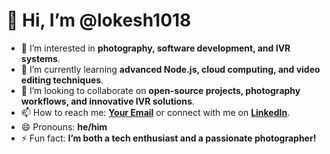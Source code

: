 # 👋 Hi, I’m @lokesh1018

- 👀 I’m interested in **photography, software development, and IVR systems**.
- 🌱 I’m currently learning **advanced Node.js, cloud computing, and video editing techniques**.
- 💞️ I’m looking to collaborate on **open-source projects, photography workflows, and innovative IVR solutions**.
- 📫 How to reach me: **[Your Email](mailto:lokeshvelan1018@gmail.com)** or connect with me on **[LinkedIn](https://www.linkedin.com/in/lokesh1018/)**.
- 😄 Pronouns: **he/him**
- ⚡ Fun fact: **I’m both a tech enthusiast and a passionate photographer!**


<!---
lokesh1018/lokesh1018 is a ✨ special ✨ repository because its `README.md` (this file) appears on your GitHub profile.
You can click the Preview link to take a look at your changes.
--->
